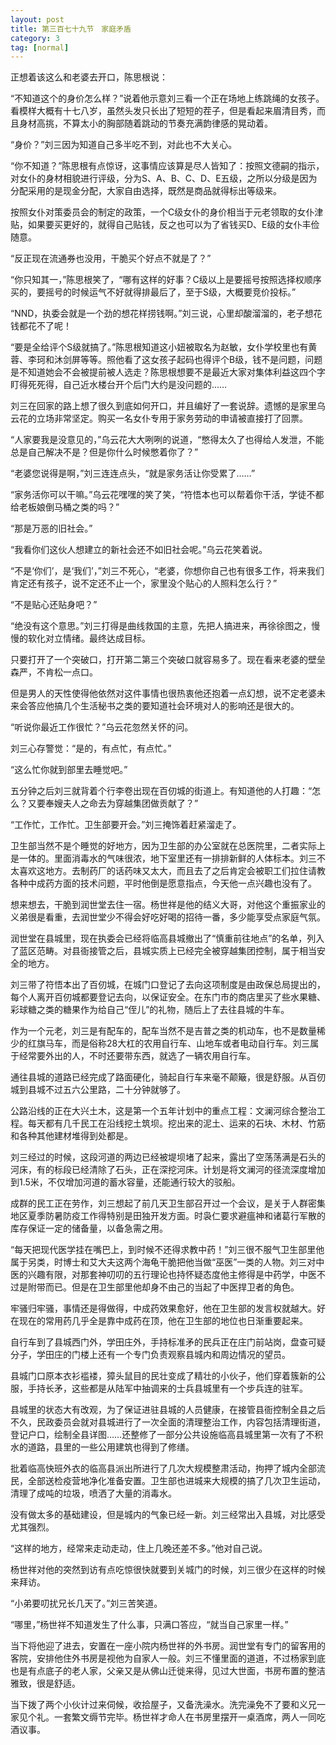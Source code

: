 ```yaml
---
layout: post
title: 第三百七十九节　家庭矛盾
category: 3
tag: [normal]
---
```


正想着该这么和老婆去开口，陈思根说：

“不知道这个的身价怎么样？”说着他示意刘三看一个正在场地上练跳绳的女孩子。看模样大概有十七八岁，虽然头发只长出了短短的茬子，但是看起来眉清目秀，而且身材高挑，不算太小的胸部随着跳动的节奏充满韵律感的晃动着。

“身价？”刘三因为知道自己多半吃不到，对此也不大关心。

“你不知道？”陈思根有点惊讶，这事情应该算是尽人皆知了：按照文德嗣的指示，对女仆的身材相貌进行评级，分为S、A、B、C、D、E五级，之所以分级是因为分配采用的是现金分配，大家自由选择，既然是商品就得标出等级来。

按照女仆对策委员会的制定的政策，一个C级女仆的身价相当于元老领取的女仆津贴，如果要买更好的，就得自己贴钱，反之也可以为了省钱买D、E级的女仆丰俭随意。

“反正现在流通券也没用，干脆买个好点不就是了？”

“你只知其一，”陈思根笑了，“哪有这样的好事？C级以上是要摇号按照选择权顺序买的，要摇号的时候运气不好就得排最后了，至于S级，大概要竞价投标。”

“NND，执委会就是一个劲的想花样捞钱啊。”刘三说，心里却酸溜溜的，老子想花钱都花不了呢！

“要是全给评个S级就搞了。”陈思根知道这小妞被取名为赵敏，女仆学校里也有黄蓉、李珂和沐剑屏等等。照他看了这女孩子起码也得评个B级，钱不是问题，问题是不知道她会不会被提前被人选走？陈思根想要不是最近大家对集体利益这四个字盯得死死得，自己近水楼台开个后门大约是没问题的……

刘三在回家的路上想了很久到底如何开口，并且编好了一套说辞。遗憾的是家里乌云花的立场非常坚定。购买一名女仆专用于家务劳动的申请被直接打了回票。

“人家要我是没意见的，”乌云花大大咧咧的说道，“憋得太久了也得给人发泄，不能总是自己解决不是？但是你什么时候憋着你了？”

“老婆您说得是啊，”刘三连连点头，“就是家务活让你受累了……”

“家务活你可以干嘛。”乌云花嘿嘿的笑了笑，“符悟本也可以帮着你干活，学徒不都给老板娘倒马桶之类的吗？”

“那是万恶的旧社会。”

“我看你们这伙人想建立的新社会还不如旧社会呢。”乌云花笑着说。

“不是‘你们’，是‘我们’，”刘三不死心，“老婆，你想你自己也有很多工作，将来我们肯定还有孩子，说不定还不止一个，家里没个贴心的人照料怎么行？”

“不是贴心还贴身吧？”

“绝没有这个意思。”刘三打得是曲线救国的主意，先把人搞进来，再徐徐图之，慢慢的软化对立情绪。最终达成目标。

只要打开了一个突破口，打开第二第三个突破口就容易多了。现在看来老婆的壁垒森严，不肯松一点口。

但是男人的天性使得他依然对这件事情也很热衷他还抱着一点幻想，说不定老婆未来会答应他搞几个生活秘书之类的要知道社会环境对人的影响还是很大的。

“听说你最近工作很忙？”乌云花忽然关怀的问。

刘三心存警觉：“是的，有点忙，有点忙。”

“这么忙你就到部里去睡觉吧。”

五分钟之后刘三就背着个行李卷出现在百仞城的街道上。有知道他的人打趣：“怎么？又要奉嫂夫人之命去为穿越集团做贡献了？”

“工作忙，工作忙。卫生部要开会。”刘三掩饰着赶紧溜走了。

卫生部当然不是个睡觉的好地方，因为卫生部的办公室就在总医院里，二者实际上是一体的。里面消毒水的气味很浓，地下室里还有一排排新鲜的人体标本。刘三不太喜欢这地方。去制药厂的话药味又太大，而且去了之后肯定会被职工们拉住请教各种中成药方面的技术问题，平时他倒是愿意指点，今天他一点兴趣也没有了。

想来想去，干脆到润世堂去住一宿。杨世祥是他的结义大哥，对他这个重振家业的义弟很是看重，去润世堂少不得会好吃好喝的招待一番，多少能享受点家庭气氛。

润世堂在县城里，现在执委会已经将临高县城撤出了“慎重前往地点”的名单，列入了蓝区范畴。对县衙接管之后，县城实质上已经完全被穿越集团控制，属于相当安全的地方。

刘三带了符悟本出了百仞城，在城门口登记了去向这项制度是由政保总局提出的，每个人离开百仞城都要登记去向，以保证安全。在东门市的商店里买了些水果糖、彩球糖之类的糖果作为给自己“侄儿”的礼物，随后上了去往县城的牛车。

作为一个元老，刘三是有配车的，配车当然不是吉普之类的机动车，也不是数量稀少的红旗马车，而是俗称28大杠的农用自行车、山地车或者电动自行车。刘三属于经常要外出的人，不时还要带东西，就选了一辆农用自行车。

通往县城的道路已经完成了路面硬化，骑起自行车来毫不颠簸，很是舒服。从百仞城到县城不过五六公里路，二十分钟就够了。

公路沿线的正在大兴土木，这是第一个五年计划中的重点工程：文澜河综合整治工程。每天都有几千民工在沿线挖土筑坝。挖出来的泥土、运来的石块、木材、竹筋和各种其他建材堆得到处都是。

刘三经过的时候，这段河道的两边已经被堤坝堵了起来，露出了空荡荡满是石头的河床，有的标段已经清除了石头，正在深挖河床。计划是将文澜河的径流深度增加到1.5米，不仅增加河道的蓄水容量，还能通行较大的驳船。

成群的民工正在劳作，刘三想起了前几天卫生部召开过一个会议，是关于人群密集地区夏季防暑防疫工作得特别是田独开发方面。时袅仁要求避瘟神和诸葛行军散的库存保证一定的储备量，以备急需之用。

“每天把现代医学挂在嘴巴上，到时候不还得求教中药！”刘三很不服气卫生部里他属于另类，时博士和艾大夫这两个海龟干脆把他当做“巫医”一类的人物。刘三对中医的兴趣有限，对那套神叨叨的五行理论也持怀疑态度他主修得是中药学，中医不过是附带而已。但是在卫生部里他却身不由己的当起了中医捍卫者的角色。

牢骚归牢骚，事情还是得做得，中成药效果愈好，他在卫生部的发言权就越大。好在现在的常用药几乎全是靠中成药在顶，他在卫生部的地位也日渐重要起来。

自行车到了县城西门外，学田庄外，手持标准矛的民兵正在庄门前站岗，盘查可疑分子，学田庄的门楼上还有一个专门负责观察县城内和周边情况的望员。

县城门口原本衣衫褴褛，獐头鼠目的民壮变成了精壮的小伙子，他们穿着簇新的公服，手持长矛，这些都是从陆军中抽调来的士兵县城里有一个步兵连的驻军。

县城里的状态大有改观，为了保证进驻县城的人员健康，在接管县衙控制全县之后不久，民政委员会就对县城进行了一次全面的清理整治工作，内容包括清理街道，登记户口，绘制全县详图……还整修了一部分公共设施临高县城里第一次有了不积水的道路，县里的一些公用建筑也得到了修缮。

批着临高快班外衣的临高县派出所进行了几次大规模整肃活动，拘押了城内全部流民，全部送检疫营地净化准备安置。卫生部也进城来大规模的搞了几次卫生运动，清理了成吨的垃圾，喷洒了大量的消毒水。

没有做太多的基础建设，但是城内的气象已经一新。刘三经常出入县城，对比感受尤其强烈。

“这样的地方，经常来走动走动，住上几晚还差不多。”他对自己说。

杨世祥对他的突然到访有点吃惊很快就要到关城门的时候，刘三很少在这样的时候来拜访。

“小弟要叨扰兄长几天了。”刘三苦笑道。

“哪里，”杨世祥不知道发生了什么事，只满口答应，“就当自己家里一样。”

当下将他迎了进去，安置在一座小院内杨世祥的外书房。润世堂有专门的留客用的客院，安排他住外书房是视他为自家人一般。刘三不懂里面的道道，不过杨家到底也是有点底子的老人家，父亲又是从佛山迁徙来得，见过大世面，书房布置的整洁雅致，很是舒适。

当下拨了两个小伙计过来伺候，收拾屋子，又备洗澡水。洗完澡免不了要和义兄一家见个礼。一套繁文缛节完毕。杨世祥才命人在书房里摆开一桌酒席，两人一同吃酒议事。